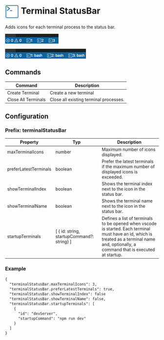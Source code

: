 # <img src="./img/logo.png"  height="45" width="45" align="center"> Terminal StatusBar

Adds icons for each terminal process to the status bar.

![Preview with index](./img/preview_withIndex.png)

![Preview with index and name](./img/preview_withIndexAndName.png)

## Commands

| Command             | Description                            |
| ------------------- | -------------------------------------- |
| Create Terminal     | Create a new terminal                  |
| Close All Terminals | Close all existing terminal processes. |

## Configuration

### Prefix: terminalStatusBar

| Property              | Typ                                        | Description                                                                                                                                                                                 |
| --------------------- | ------------------------------------------ | ------------------------------------------------------------------------------------------------------------------------------------------------------------------------------------------- |
| maxTerminalIcons      | number                                     | Maximum number of icons displayed.                                                                                                                                                          |
| preferLatestTerminals | boolean                                    | Prefer the latest terminals if the maximum number of displayed icons is exceeded.                                                                                                           |
| showTerminalIndex     | boolean                                    | Shows the terminal index next to the icon in the status bar.                                                                                                                                |
| showTerminalName      | boolean                                    | Shows the terminal name next to the icon in the status bar.                                                                                                                                 |
| startupTerminals      | [ { id: string, startupCommand?: string} ] | Defines a list of terminals to be opened when vscode is started. Each terminal must have an id, which is treated as a terminal name and, optionally, a command that is executed at startup. |

### Example

```
{
  "terminalStatusBar.maxTerminalIcons": 3,
  "terminalStatusBar.preferLatestTerminals": true,
  "terminalStatusBar.showTerminalIndex": false
  "terminalStatusBar.showTerminalName": false,
  "terminalStatusBar.startupTerminals": [
    {
      "id": "devServer",
      "startupCommand": "npm run dev"
    }
  ]
}
```
